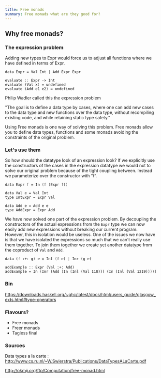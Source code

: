 ```yaml
---
title: Free monads
summary: Free monads what are they good for?
---
```


## Why free monads?

### The expression problem

Adding new types to Expr would force us to adjust all functions where we have defined in terms of Expr. 

```
data Expr = Val Int | Add Expr Expr

evaluate :: Expr -> Int
evaluate (Val x) = undefined
evaluate (Add e1 e2) = undefined
```

Philip Wadler called this the expression problem

"The goal is to define a data type by cases, where one can add new cases to the data type
and new functions over the data type, without recompiling existing code, and while retaining
static type safety."

Using Free monads is one way of solving this problem. Free monads allow you to define data types, functions and some monads avoiding the constraints of the original problem.



### Let's use them

So how should the datatype look of an expression look? If we explicitly use the constructors of the cases in the expression datatype we would not to solve our original problem because of the tight coupling between. Instead we parameterize over the constructor with "f".
```
data Expr f = In (f (Expr f)) 

data Val e = Val Int
type IntExpr = Expr Val

data Add e = Add e e
type AddExpr = Expr Add
```

We have now solved one part of the expression problem. By decoupling the constructors of the actual expressions from the `Expr` type we can now easily add new expressions without breaking our current program. However, this in isolation would be useless. One of the issues we now have is that we have isolated the expressions so much that we can't really use them together. To join them together we create yet another datatype from the coproduct of `Val` and `Add`. 

```
data (f :+: g) e = Inl (f e) | Inr (g e)

addExample :: Expr (Val :+: Add)
addExample = In (Inr (Add (In (Inl (Val 118))) (In (Inl (Val 1219)))))
```


### Bin

https://downloads.haskell.org/~ghc/latest/docs/html/users_guide/glasgow_exts.html#type-operators

### Flavours?

- Free monads
- Freer monads
- Tagless final




### Sources

Data types a la carte : http://www.cs.ru.nl/~W.Swierstra/Publications/DataTypesALaCarte.pdf

http://okmij.org/ftp/Computation/free-monad.html

